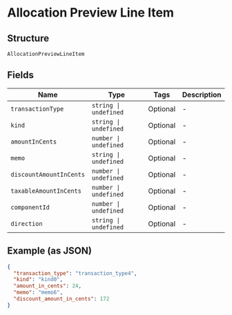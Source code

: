 
# Allocation Preview Line Item

## Structure

`AllocationPreviewLineItem`

## Fields

| Name | Type | Tags | Description |
|  --- | --- | --- | --- |
| `transactionType` | `string \| undefined` | Optional | - |
| `kind` | `string \| undefined` | Optional | - |
| `amountInCents` | `number \| undefined` | Optional | - |
| `memo` | `string \| undefined` | Optional | - |
| `discountAmountInCents` | `number \| undefined` | Optional | - |
| `taxableAmountInCents` | `number \| undefined` | Optional | - |
| `componentId` | `number \| undefined` | Optional | - |
| `direction` | `string \| undefined` | Optional | - |

## Example (as JSON)

```json
{
  "transaction_type": "transaction_type4",
  "kind": "kind0",
  "amount_in_cents": 24,
  "memo": "memo6",
  "discount_amount_in_cents": 172
}
```

